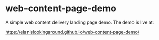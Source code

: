 # web-content-page-demo
A simple web content delivery landing page demo. The demo is live at:

https://elanislookingaround.github.io/web-content-page-demo/
